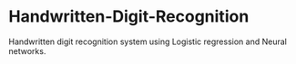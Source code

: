 # Handwritten-Digit-Recognition
Handwritten digit recognition system using Logistic regression and Neural networks.
